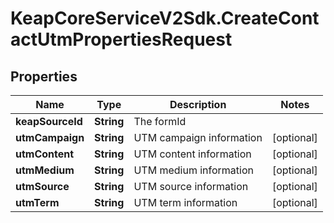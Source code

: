 # KeapCoreServiceV2Sdk.CreateContactUtmPropertiesRequest

## Properties

Name | Type | Description | Notes
------------ | ------------- | ------------- | -------------
**keapSourceId** | **String** | The formId | 
**utmCampaign** | **String** | UTM campaign information | [optional] 
**utmContent** | **String** | UTM content information | [optional] 
**utmMedium** | **String** | UTM medium information | [optional] 
**utmSource** | **String** | UTM source information | [optional] 
**utmTerm** | **String** | UTM term information | [optional] 


